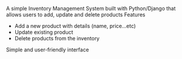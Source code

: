 A simple Inventory Management System built with Python/Django that allows users to add, update and delete products
Features
- Add a new product with details (name, price...etc)
- Update existing product
- Delete products from the inventory

Simple and user-friendly interface
